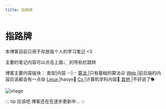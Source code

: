 ```yaml
---
title: 指路牌
---
```


# 指路牌
本博客目前只用于存放我个人的学习笔记 <3

主要的笔记内容可以点击上面👆🏻的导航栏跳转

博客主要内容版块：
类型|内容
--|--
[ 算法 ](/algorithm/)|只有基础的算法😮
[ Web ](/web/)|前后端的内容应该都会有一点😄
[ Linux ](/linux/)|haoye:tada:
[ Cs ](/cs/)|计算机学科内容🤔
[ 其他 ](/others/)|不好说了🐕




![image](/img/emoji_happy.gif)



::: tip 应该吧
博客还在在逐步更新中...
:::



